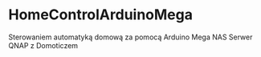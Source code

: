 # HomeControlArduinoMega
Sterowaniem automatyką domową za pomocą Arduino Mega 
NAS Serwer QNAP z Domoticzem
